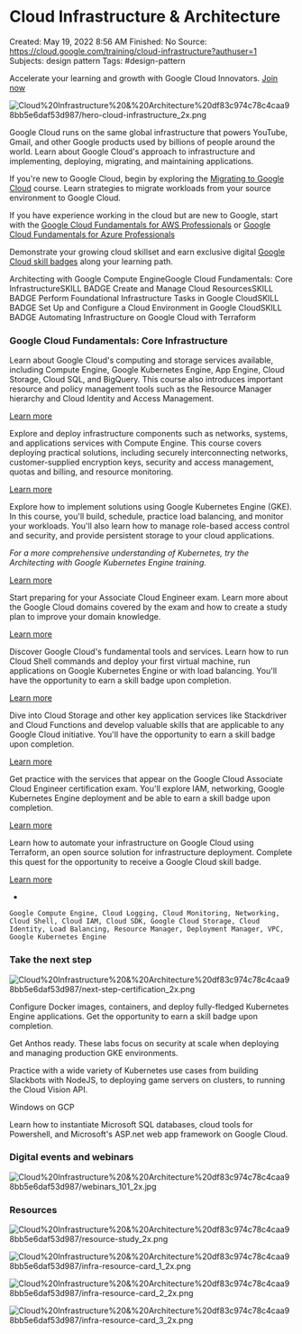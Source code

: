 # Cloud Infrastructure & Architecture

Created: May 19, 2022 8:56 AM
Finished: No
Source: https://cloud.google.com/training/cloud-infrastructure?authuser=1
Subjects: design pattern
Tags: #design-pattern

Accelerate your learning and growth with Google Cloud Innovators.  [Join now](https://cloud.google.com/innovators?authuser=1)

![Cloud%20Infrastructure%20&%20Architecture%20df83c974c78c4caa98bb5e6daf53d987/hero-cloud-infrastructure_2x.png](Cloud%20Infrastructure%20&%20Architecture%20df83c974c78c4caa98bb5e6daf53d987/hero-cloud-infrastructure_2x.png)

Google Cloud runs on the same global infrastructure that powers YouTube, Gmail, and other Google products used by billions of people around the world. Learn about Google Cloud's approach to infrastructure and implementing, deploying, migrating, and maintaining applications.

If you're new to Google Cloud, begin by exploring the [Migrating to Google Cloud](https://cloud.google.com/training/course/migrating-to-google-cloud?authuser=1) course. Learn strategies to migrate workloads from your source environment to Google Cloud.

If you have experience working in the cloud but are new to Google, start with the  [Google Cloud Fundamentals for AWS Professionals](https://cloud.google.com/training/course/gcp-fundamentals-aws?authuser=1) or  [Google Cloud Fundamentals for Azure Professionals](https://cloud.google.com/training/course/gcp-fundamentals-azure?authuser=1)

Demonstrate your growing cloud skillset and earn exclusive digital [Google Cloud skill badges](https://cloud.google.com/training/badges?authuser=1) along your learning path.

Architecting with Google Compute EngineGoogle Cloud Fundamentals: Core InfrastructureSKILL BADGE Create and Manage Cloud ResourcesSKILL BADGE Perform Foundational Infrastructure Tasks in Google CloudSKILL BADGE Set Up and Configure a Cloud Environment in Google CloudSKILL BADGE Automating Infrastructure on Google Cloud with Terraform

### Google Cloud Fundamentals: Core Infrastructure

Learn about Google Cloud's computing and storage services available, including Compute Engine, Google Kubernetes Engine, App Engine, Cloud Storage, Cloud SQL, and BigQuery. This course also introduces important resource and policy management tools such as the Resource Manager hierarchy and Cloud Identity and Access Management.

[Learn more](https://cloud.google.com/training/course/core-infrastructure?authuser=1)

Explore and deploy infrastructure components such as networks, systems, and applications services with Compute Engine. This course covers deploying practical solutions, including securely interconnecting networks, customer-supplied encryption keys, security and access management, quotas and billing, and resource monitoring.

[Learn more](https://cloud.google.com/training/course/architecting-with-google-compute-engine?authuser=1)

Explore how to implement solutions using Google Kubernetes Engine (GKE). In this course, you'll build, schedule, practice load balancing, and monitor your workloads. You'll also learn how to manage role-based access control and security, and provide persistent storage to your cloud applications.

*For a more comprehensive understanding of Kubernetes, try the Architecting with Google Kubernetes Engine training.*

[Learn more](https://cloud.google.com/training/course/getting-started-with-google-kubernetes-engine?authuser=1)

Start preparing for your Associate Cloud Engineer exam. Learn more about the Google Cloud domains covered by the exam and how to create a study plan to improve your domain knowledge.

[Learn more](https://www.cloudskillsboost.google/course_templates/77?utm_source=gcp_training&utm_medium=website&utm_campaign=cgc-infmod%2F&authuser=1)

Discover Google Cloud's fundamental tools and services. Learn how to run Cloud Shell commands and deploy your first virtual machine, run applications on Google Kubernetes Engine or with load balancing. You'll have the opportunity to earn a skill badge upon completion.

[Learn more](https://cloud.google.com/training/course/getting-started-create-and-manage-cloud-resources?authuser=1)

Dive into Cloud Storage and other key application services like Stackdriver and Cloud Functions and develop valuable skills that are applicable to any Google Cloud initiative. You'll have the opportunity to earn a skill badge upon completion.

[Learn more](https://cloudskillsboost.google/quests/118?utm_source=gcp_training&utm_medium=website&utm_campaign=cgc-infmod&authuser=1)

Get practice with the services that appear on the Google Cloud Associate Cloud Engineer certification exam. You'll explore IAM, networking, Google Kubernetes Engine deployment and be able to earn a skill badge upon completion.

[Learn more](https://cloudskillsboost.google/quests/119?utm_source=gcp_training&utm_medium=website&utm_campaign=cgc-infmod&authuser=1)

Learn how to automate your infrastructure on Google Cloud using Terraform, an open source solution for infrastructure deployment. Complete this quest for the opportunity to receive a Google Cloud skill badge.

[Learn more](https://cloudskillsboost.google/quests/159?utm_source=gcp_training&utm_medium=website&utm_campaign=cgc-infmod&authuser=1)

- 
    
    Google Compute Engine, Cloud Logging, Cloud Monitoring, Networking, Cloud Shell, Cloud IAM, Cloud SDK, Google Cloud Storage, Cloud Identity, Load Balancing, Resource Manager, Deployment Manager, VPC, Google Kubernetes Engine
    

### Take the next step

![Cloud%20Infrastructure%20&%20Architecture%20df83c974c78c4caa98bb5e6daf53d987/next-step-certification_2x.png](Cloud%20Infrastructure%20&%20Architecture%20df83c974c78c4caa98bb5e6daf53d987/next-step-certification_2x.png)

Configure Docker images, containers, and deploy fully-fledged Kubernetes Engine applications. Get the opportunity to earn a skill badge upon completion.

Get Anthos ready. These labs focus on security at scale when deploying and managing production GKE environments.

Practice with a wide variety of Kubernetes use cases from building Slackbots with NodeJS, to deploying game servers on clusters, to running the Cloud Vision API.

Windows on GCP

Learn how to instantiate Microsoft SQL databases, cloud tools for Powershell, and Microsoft's ASP.net web app framework on Google Cloud.

### Digital events and webinars

![Cloud%20Infrastructure%20&%20Architecture%20df83c974c78c4caa98bb5e6daf53d987/webinars_101_2x.jpg](Cloud%20Infrastructure%20&%20Architecture%20df83c974c78c4caa98bb5e6daf53d987/webinars_101_2x.jpg)

### Resources

![Cloud%20Infrastructure%20&%20Architecture%20df83c974c78c4caa98bb5e6daf53d987/resource-study_2x.png](Cloud%20Infrastructure%20&%20Architecture%20df83c974c78c4caa98bb5e6daf53d987/resource-study_2x.png)

![Cloud%20Infrastructure%20&%20Architecture%20df83c974c78c4caa98bb5e6daf53d987/infra-resource-card_1_2x.png](Cloud%20Infrastructure%20&%20Architecture%20df83c974c78c4caa98bb5e6daf53d987/infra-resource-card_1_2x.png)

![Cloud%20Infrastructure%20&%20Architecture%20df83c974c78c4caa98bb5e6daf53d987/infra-resource-card_2_2x.png](Cloud%20Infrastructure%20&%20Architecture%20df83c974c78c4caa98bb5e6daf53d987/infra-resource-card_2_2x.png)

![Cloud%20Infrastructure%20&%20Architecture%20df83c974c78c4caa98bb5e6daf53d987/infra-resource-card_3_2x.png](Cloud%20Infrastructure%20&%20Architecture%20df83c974c78c4caa98bb5e6daf53d987/infra-resource-card_3_2x.png)